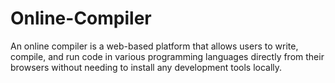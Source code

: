# Online-Compiler
An online compiler is a web-based platform that allows users to write, compile, and run code in various programming languages directly from their browsers without needing to install any development tools locally.
